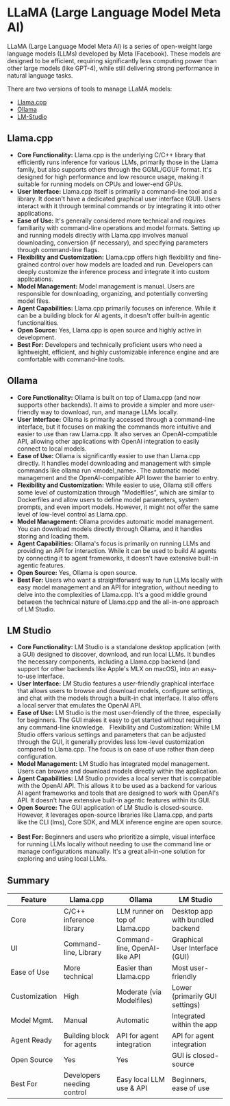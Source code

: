 # LLaMA (Large Language Model Meta AI)

LLaMA (Large Language Model Meta AI) is a series of open-weight large language models (LLMs) developed by Meta (Facebook). These models are designed to be efficient, requiring significantly less computing power than other large models (like GPT-4), while still delivering strong performance in natural language tasks.

There are two versions of tools to manage LLaMA models:

* [Llama.cpp](#llamacpp)
* [Ollama](#ollama)
* [LM-Studio](#lm-studio)

## Llama.cpp

* **Core Functionality:** Llama.cpp is the underlying C/C++ library that efficiently runs inference for various LLMs, primarily those in the Llama family, but also supports others through the GGML/GGUF format. It's designed for high performance and low resource usage, making it suitable for running models on CPUs and lower-end GPUs.   
* **User Interface:** Llama.cpp itself is primarily a command-line tool and a library. It doesn't have a dedicated graphical user interface (GUI). Users interact with it through terminal commands or by integrating it into other applications.   
* **Ease of Use:** It's generally considered more technical and requires familiarity with command-line operations and model formats. Setting up and running models directly with Llama.cpp involves manual downloading, conversion (if necessary), and specifying parameters through command-line flags.   
* **Flexibility and Customization:** Llama.cpp offers high flexibility and fine-grained control over how models are loaded and run. Developers can deeply customize the inference process and integrate it into custom applications.   
* **Model Management:** Model management is manual. Users are responsible for downloading, organizing, and potentially converting model files.
* **Agent Capabilities:** Llama.cpp primarily focuses on inference. While it can be a building block for AI agents, it doesn't offer built-in agentic functionalities.   
* **Open Source:** Yes, Llama.cpp is open source and highly active in development.   
* **Best For:** Developers and technically proficient users who need a lightweight, efficient, and highly customizable inference engine and are comfortable with command-line tools.

## Ollama

* **Core Functionality:** Ollama is built on top of Llama.cpp (and now supports other backends). It aims to provide a simpler and more user-friendly way to download, run, and manage LLMs locally.   
* **User Interface:** Ollama is primarily accessed through a command-line interface, but it focuses on making the commands more intuitive and easier to use than raw Llama.cpp. It also serves an OpenAI-compatible API, allowing other applications with OpenAI integration to easily connect to local models.   
* **Ease of Use:** Ollama is significantly easier to use than Llama.cpp directly. It handles model downloading and management with simple commands like ollama run <model_name>. The automatic model management and the OpenAI-compatible API lower the barrier to entry.   
* **Flexibility and Customization:** While easier to use, Ollama still offers some level of customization through "Modelfiles", which are similar to Dockerfiles and allow users to define model parameters, system prompts, and even import models. However, it might not offer the same level of low-level control as Llama.cpp.
* **Model Management:** Ollama provides automatic model management. You can download models directly through Ollama, and it handles storing and loading them.   
* **Agent Capabilities:** Ollama's focus is primarily on running LLMs and providing an API for interaction. While it can be used to build AI agents by connecting it to agent frameworks, it doesn't have extensive built-in agentic features.   
* **Open Source:** Yes, Ollama is open source.   
* **Best For:** Users who want a straightforward way to run LLMs locally with easy model management and an API for integration, without needing to delve into the complexities of Llama.cpp. It's a good middle ground between the technical nature of Llama.cpp and the all-in-one approach of LM Studio.

## LM Studio

* **Core Functionality:** LM Studio is a standalone desktop application (with a GUI) designed to discover, download, and run local LLMs. It bundles the necessary components, including a Llama.cpp backend (and support for other backends like Apple's MLX on macOS), into an easy-to-use interface.   
* **User Interface:** LM Studio features a user-friendly graphical interface that allows users to browse and download models, configure settings, and chat with the models through a built-in chat interface. It also offers a local server that emulates the OpenAI API.   
* **Ease of Use:** LM Studio is the most user-friendly of the three, especially for beginners. The GUI makes it easy to get started without requiring any command-line knowledge.   
Flexibility and Customization: While LM Studio offers various settings and parameters that can be adjusted through the GUI, it generally provides less low-level customization compared to Llama.cpp. The focus is on ease of use rather than deep configuration.
* **Model Management:** LM Studio has integrated model management. Users can browse and download models directly within the application.   
* **Agent Capabilities:** LM Studio provides a local server that is compatible with the OpenAI API. This allows it to be used as a backend for various AI agent frameworks and tools that are designed to work with OpenAI's API. It doesn't have extensive built-in agentic features within its GUI.   
* **Open Source:** The GUI application of LM Studio is closed-source. However, it leverages open-source libraries like Llama.cpp, and parts like the CLI (lms), Core SDK, and MLX inference engine are open source.   
* **Best For:** Beginners and users who prioritize a simple, visual interface for running LLMs locally without needing to use the command line or manage configurations manually. It's a great all-in-one solution for exploring and using local LLMs.

## Summary

| Feature | Llama.cpp | Ollama | LM Studio |
| --- | --- | --- | --- |
| Core | C/C++ inference library | LLM runner on top of Llama.cpp | Desktop app with bundled backend |
| UI | Command-line, Library | Command-line, OpenAI-like API | Graphical User Interface (GUI) |
| Ease of Use | More technical | Easier than Llama.cpp | Most user-friendly |
| Customization | High | Moderate (via Modelfiles) | Lower (primarily GUI settings) |
| Model Mgmt. | Manual | Automatic | Integrated within the app |
| Agent Ready | Building block for agents | API for agent integration | API for agent integration |
| Open Source | Yes | Yes | GUI is closed-source |
| Best For | Developers needing control | Easy local LLM use & API | Beginners, ease of use |

